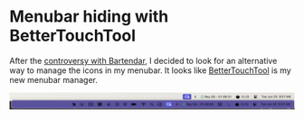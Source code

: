 # Menubar hiding with BetterTouchTool

After the [controversy with
Bartendar](https://www.macrumors.com/2024/06/04/bartender-mac-app-new-owner/#:~:text=The%20transaction%20came%20to%20light,of%20transparency%20surrounding%20the%20situation.), I decided to look for an alternative way to manage the icons in my menubar. It looks like [BetterTouchTool](https://community.folivora.ai/t/bartender-controversy-tutorial-on-how-to-manage-menubar-status-items-via-btt/37429/173) is my new menubar manager.

![menubar with bettertouchtool](mbtt.png)

